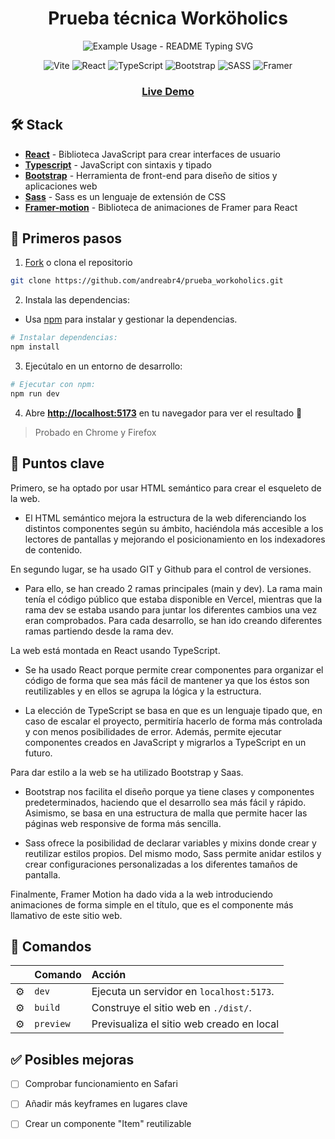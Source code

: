 <div align="center">

<h1 align="center">
Prueba técnica Worköholics
</h1
<h2 align="center">
  <img src="https://readme-typing-svg.demolab.com/?lines=Prueba+Worköholics!;React;TypeScript;Bootstrap;Sass;Framer&font=Fira%20Code&center=true&width=380&height=50&duration=4000&pause=1000" alt="Example Usage - README Typing SVG">
</h2>
</div>


<p/>

<div align="center">

![Vite](https://img.shields.io/badge/vite-%23646CFF.svg?style=for-the-badge&logo=vite&logoColor=white)
![React](https://img.shields.io/badge/react-%2320232a.svg?style=for-the-badge&logo=react&logoColor=%2361DAFB)
![TypeScript](https://img.shields.io/badge/typescript-%23007ACC.svg?style=for-the-badge&logo=typescript&logoColor=white)
![Bootstrap](https://img.shields.io/badge/bootstrap-%238511FA.svg?style=for-the-badge&logo=bootstrap&logoColor=white)
![SASS](https://img.shields.io/badge/SASS-hotpink.svg?style=for-the-badge&logo=SASS&logoColor=white)
![Framer](https://img.shields.io/badge/Framer-black?style=for-the-badge&logo=framer&logoColor=blue)

</div>

<div align="center">
<h3><a href="https://prueba-workoholics.vercel.app/" >Live Demo </a></h3>
</div>

## 🛠️ Stack

- [**React**](https://react.dev/) - Biblioteca JavaScript para crear interfaces de usuario
- [**Typescript**](https://www.typescriptlang.org/) - JavaScript con sintaxis y tipado
- [**Bootstrap**](https://getbootstrap.com/) - Herramienta de front-end para diseño de sitios y aplicaciones web
- [**Sass**](https://sass-lang.com/) - Sass es un lenguaje de extensión de CSS
- [**Framer-motion**](https://www.framer.com/motion/) - Biblioteca de animaciones de Framer para React

## 🚀 Primeros pasos

1. [Fork](https://github.com/andreabr4/prueba_workoholics/fork) o clona el repositorio

```bash
git clone https://github.com/andreabr4/prueba_workoholics.git
```

2. Instala las dependencias:

- Usa [npm](https://www.npmjs.com/) para instalar y gestionar la dependencias.

```bash
# Instalar dependencias:
npm install
```

3. Ejecútalo en un entorno de desarrollo:

```bash
# Ejecutar con npm:
npm run dev
```

4. Abre [**http://localhost:5173**](http://localhost:5173/) en tu navegador para ver el resultado 🚀
>Probado en Chrome y Firefox

## 🔑 Puntos clave

Primero, se ha optado por usar HTML semántico para crear el esqueleto de la web.

- El HTML semántico mejora la estructura de la web diferenciando los distintos componentes según su ámbito, haciéndola más accesible a los lectores de pantallas y mejorando el posicionamiento en los indexadores de contenido.

En segundo lugar, se ha usado GIT y Github para el control de versiones.

- Para ello, se han creado 2 ramas principales (main y dev). La rama main tenía el código público que estaba disponible en Vercel, mientras que la rama dev se estaba usando para juntar los diferentes cambios una vez eran comprobados. Para cada desarrollo, se han ido creando diferentes ramas partiendo desde la rama dev.


La web está montada en React usando TypeScript.

- Se ha usado React porque permite crear componentes para organizar el código de forma que sea más fácil de mantener ya que los éstos son reutilizables y en ellos se agrupa la lógica y la estructura.

- La elección de TypeScript se basa en que es un lenguaje tipado que, en caso de escalar el proyecto, permitiría hacerlo de forma más controlada y con menos posibilidades de error. Además, permite ejecutar componentes creados en JavaScript y migrarlos a TypeScript en un futuro. 

Para dar estilo a la web se ha utilizado Bootstrap y Saas.

- Bootstrap nos facilita el diseño porque ya tiene clases y componentes predeterminados, haciendo que el desarrollo sea más fácil y rápido. Asimismo, se basa en una estructura de malla que permite hacer las páginas web responsive de forma más sencilla.

- Sass ofrece la posibilidad de declarar variables y mixins donde crear y reutilizar estilos propios. Del mismo modo, Sass permite anidar estilos y crear configuraciones personalizadas a los diferentes tamaños de pantalla.

Finalmente, Framer Motion ha dado vida a la web introduciendo animaciones de forma simple en el título, que es el componente más llamativo de este sitio web.





## 🧞 Comandos

|     | Comando          | Acción                                        |
| :-- | :--------------- | :-------------------------------------------- |
| ⚙️  | `dev`            | Ejecuta un servidor en `localhost:5173`.       |
| ⚙️  | `build`          | Construye el sitio web en `./dist/`.           |
| ⚙️  | `preview`        | Previsualiza el sitio web creado en local      |


## ✅ Posibles mejoras

- [ ] Comprobar funcionamiento en Safari
- [ ] Añadir más keyframes en lugares clave
- [ ] Crear un componente "Item" reutilizable

